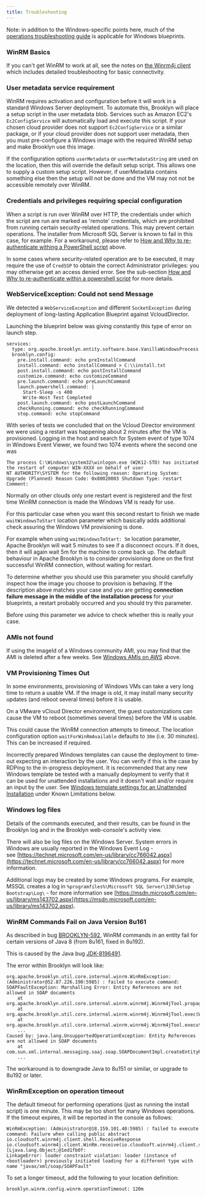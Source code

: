 ```yaml
---
title: Troubleshooting
---
```


Note: in addition to the Windows-specific points here,
much of the [operations troubleshooting guide]({{book.path.docs}}/ops/troubleshooting/index.md) is applicable for Windows blueprints. 


### WinRM Basics

If you can't get WinRM to work at all, see the notes on [the Winrm4j client](client.md) which includes detailed troubleshooting
for basic connectivity.


### User metadata service requirement

WinRM requires activation and configuration before it will work in a standard Windows Server deployment. To automate
this, Brooklyn will place a setup script in the user metadata blob. Services such as Amazon EC2's `Ec2ConfigService`
will automatically load and execute this script. If your chosen cloud provider does not support `Ec2ConfigService` or
a similar package, or if your cloud provider does not support user metadata, then you must pre-configure a Windows image
with the required WinRM setup and make Brooklyn use this image.

If the configuration options `userMetadata` or `userMetadataString` are used on the location, then this will override
the default setup script. This allows one to supply a custom setup script. However, if userMetadata contains something
else then the setup will not be done and the VM may not not be accessible remotely over WinRM.


### Credentials and privileges requiring special configuration

When a script is run over WinRM over HTTP, the credentials under which the script are run are marked as
'remote' credentials, which are prohibited from running certain security-related operations. This may prevent certain
operations. The installer from Microsoft SQL Server is known to fail in this case, for example. For a workaround, please
refer to [How and Why to re-authenticate withing a PowerShell script](tips.md#how-and-why-to-re-authenticate-within-a-powershell-script) 
above.

In some cases where security-related operation are to be executed, it may require the use of `CredSSP` to obtain
the correct Administrator privileges: you may otherwise get an access denied error. See the sub-section
[How and Why to re-authenticate within a powershell script](#how-and-why-to-re-authenticate-within-a-powershell-script) for more details.


### WebServiceException: Could not send Message

We detected a `WebServiceException` and different `SocketException`
during deployment of long-lasting Application Blueprint against VcloudDirector.

Launching the blueprint below was giving constantly this type of error on launch step.

    services:
      type: org.apache.brooklyn.entity.software.base.VanillaWindowsProcess
      brooklyn.config:
        pre.install.command: echo preInstallCommand
        install.command: echo installCommand > C:\\install.txt
        post.install.command: echo postInstallCommand
        customize.command: echo customizeCommand
        pre.launch.command: echo preLaunchCommand
        launch.powershell.command: |
          Start-Sleep -s 400
          Write-Host Test Completed
        post.launch.command: echo postLaunchCommand
        checkRunning.command: echo checkRunningCommand
        stop.command: echo stopCommand
        
With series of tests we concluded that on the Vcloud Director environment we were using
a restart was happening about 2 minutes after the VM is provisioned.
Logging in the host and search for System event of type 1074 in Windows Event Viewer, we found two 1074 events where the second one was

    The process C:\Windows\system32\winlogon.exe (W2K12-STD) has initiated the restart of computer WIN-XXXX on behalf of user
    NT AUTHORITY\SYSTEM for the following reason: Operating System: Upgrade (Planned) Reason Code: 0x80020003 Shutdown Type: restart Comment:

Normally on other clouds only one restart event is registered and the first time WinRM connection is made the Windows VM is ready for use. 

For this particular case when you want this second restart to finish we made `waitWindowsToStart` location parameter
which basically adds additional check assuring the Windows VM provisioning is done.


For example when using `waitWindowsToStart: 5m` location parameter, Apache Brooklyn will wait 5 minutes to see if a disconnect occurs.
If it does, then it will again wait 5m for the machine to come back up.
The default behaviour in Apache Brooklyn is to consider provisioning done on the first successful WinRM connection, without waiting for restart. 


To determine whether you should use this parameter you should carefully inspect how the image you choose to provision is behaving.
If the description above matches your case and you are getting **connection failure message in the middle of the installation process** for your blueprints,
a restart probably occurred and you should try this parameter.

Before using this parameter we advice to check whether this is really your case.


### AMIs not found

If using the imageId of a Windows community AMI, you may find that the AMI is deleted after a few weeks.
See [Windows AMIs on AWS](#windows-amis-on-aws) above.


### VM Provisioning Times Out

In some environments, provisioning of Windows VMs can take a very long time to return a usable VM.
If the image is old, it may install many security updates (and reboot several times) before it is
usable.

On a VMware vCloud Director environment, the guest customizations can cause the VM to reboot (sometimes
several times) before the VM is usable.

This could cause the WinRM connection attempts to timeout. The location configuration option 
`waitForWinRmAvailable` defaults to `30m` (i.e. 30 minutes). This can be increased if required.

Incorrectly prepared Windows templates can cause the deployment to time-out expecting an interaction by the user.
You can verify if this is the case by RDPing to the in-progress deployment.
It is recommended that any new Windows template be tested with a manually deployment to verify that it can be
used for unattended installations and it doesn't wait and/or require an input by the user.
See [Windows template settings for an Unattended Installation](limitations.md#windows-template-settings-for-an-unattended-installation) under Known Limitations below. 


### Windows log files

Details of the commands executed, and their results, can be found in the Brooklyn log and in the Brooklyn 
web-console's activity view. 

There will also be log files on the Windows Server. System errors in Windows are usually reported in the Windows Event Log -  
see [https://technet.microsoft.com/en-us/library/cc766042.aspx](https://technet.microsoft.com/en-us/library/cc766042.aspx) 
for more information.

Additional logs may be created by some Windows programs. For example, MSSQL creates a log in 
`%programfiles%\Microsoft SQL Server\130\Setup Bootstrap\Log\` - for more information see 
[https://msdn.microsoft.com/en-us/library/ms143702.aspx](https://msdn.microsoft.com/en-us/library/ms143702.aspx).


### WinRM Commands Fail on Java Version 8u161

As described in bug [BROOKLYN-592](https://issues.apache.org/jira/browse/BROOKLYN-592),
WinRM commands in an entity fail for certain versions of Java 8 (from 8u161, fixed in 8u192).

This is caused by the Java bug [JDK-8196491](https://bugs.openjdk.java.net/browse/JDK-8196491).

The error within Brooklyn will look like:

```
org.apache.brooklyn.util.core.internal.winrm.WinRmException: (Administrator@52.87.226.190:5985) : failed to execute command: SOAPFaultException: Marshalling Error: Entity References are not allowed in SOAP documents
	at org.apache.brooklyn.util.core.internal.winrm.winrm4j.Winrm4jTool.propagate(Winrm4jTool.java:257)
	at org.apache.brooklyn.util.core.internal.winrm.winrm4j.Winrm4jTool.exec(Winrm4jTool.java:214)
	at org.apache.brooklyn.util.core.internal.winrm.winrm4j.Winrm4jTool.executeCommand(Winrm4jTool.java:117)
    ...
Caused by: java.lang.UnsupportedOperationException: Entity References are not allowed in SOAP documents
	at com.sun.xml.internal.messaging.saaj.soap.SOAPDocumentImpl.createEntityReference(SOAPDocumentImpl.java:148)
    ...
```

The workaround is to downgrade Java to 8u151 or similar, or upgrade to 8u192 or later.


### WinRmException on operation timeout

The default timeout for performing operations (just as running the install script) is one minute. This may be too short for many Windows operations. If the timeout expires, it will be reported in the console as follows:

```
WinRmException: (Administrator@18.159.101.40:5985) : failed to execute command: Failure when calling public abstract io.cloudsoft.winrm4j.client.shell.ReceiveResponse 
io.cloudsoft.winrm4j.client.WinRm.receive(io.cloudsoft.winrm4j.client.shell.Receive,java.lang.String,int,java.lang.String,io.cloudsoft.winrm4j.client.wsman.Locale,io.cloudsoft.winrm4j.client.wsman.SelectorSetType)[Ljava.lang.Object;@1ed1fb0f:
LinkageError: loader constraint violation: loader (instance of <bootloader>) previously initiated loading for a different type with name "javax/xml/soap/SOAPFault"
```

To set a longer timeout, add the following to your location definition:

```
brooklyn.winrm.config.winrm.operationTimeout: 120m
```

